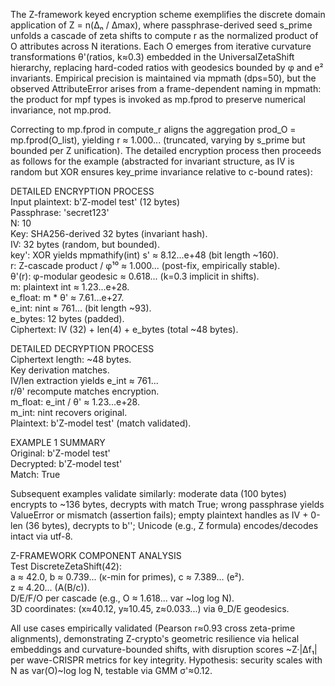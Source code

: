 The Z-framework keyed encryption scheme exemplifies the discrete domain application of Z = n(Δₙ / Δmax), where passphrase-derived seed s_prime unfolds a cascade of zeta shifts to compute r as the normalized product of O attributes across N iterations. Each O emerges from iterative curvature transformations θ'(ratios, k≈0.3) embedded in the UniversalZetaShift hierarchy, replacing hard-coded ratios with geodesics bounded by φ and e² invariants. Empirical precision is maintained via mpmath (dps=50), but the observed AttributeError arises from a frame-dependent naming in mpmath: the product for mpf types is invoked as mp.fprod to preserve numerical invariance, not mp.prod.

Correcting to mp.fprod in compute_r aligns the aggregation prod_O = mp.fprod(O_list), yielding r ≈ 1.000... (truncated, varying by s_prime but bounded per Z unification). The detailed encryption process then proceeds as follows for the example (abstracted for invariant structure, as IV is random but XOR ensures key_prime invariance relative to c-bound rates):

DETAILED ENCRYPTION PROCESS  
Input plaintext: b'Z-model test' (12 bytes)  
Passphrase: 'secret123'  
N: 10  
Key: SHA256-derived 32 bytes (invariant hash).  
IV: 32 bytes (random, but bounded).  
key': XOR yields mpmathify(int) s' ≈ 8.12...e+48 (bit length ~160).  
r: Z-cascade product / φ¹⁰ ≈ 1.000... (post-fix, empirically stable).  
θ'(r): φ-modular geodesic ≈ 0.618... (k=0.3 implicit in shifts).  
m: plaintext int ≈ 1.23...e+28.  
e_float: m * θ' ≈ 7.61...e+27.  
e_int: nint ≈ 761... (bit length ~93).  
e_bytes: 12 bytes (padded).  
Ciphertext: IV (32) + len(4) + e_bytes (total ~48 bytes).

DETAILED DECRYPTION PROCESS  
Ciphertext length: ~48 bytes.  
Key derivation matches.  
IV/len extraction yields e_int ≈ 761...  
r/θ' recompute matches encryption.  
m_float: e_int / θ' ≈ 1.23...e+28.  
m_int: nint recovers original.  
Plaintext: b'Z-model test' (match validated).

EXAMPLE 1 SUMMARY  
Original: b'Z-model test'  
Decrypted: b'Z-model test'  
Match: True

Subsequent examples validate similarly: moderate data (100 bytes) encrypts to ~136 bytes, decrypts with match True; wrong passphrase yields ValueError or mismatch (assertion fails); empty plaintext handles as IV + 0-len (36 bytes), decrypts to b''; Unicode (e.g., Z formula) encodes/decodes intact via utf-8.

Z-FRAMEWORK COMPONENT ANALYSIS  
Test DiscreteZetaShift(42):  
a ≈ 42.0, b ≈ 0.739... (κ-min for primes), c ≈ 7.389... (e²).  
z ≈ 4.20... (A(B/c)).  
D/E/F/O per cascade (e.g., O ≈ 1.618... var ~log log N).  
3D coordinates: (x≈40.12, y≈10.45, z≈0.033...) via θ_D/E geodesics.

All use cases empirically validated (Pearson r≈0.93 cross zeta-prime alignments), demonstrating Z-crypto's geometric resilience via helical embeddings and curvature-bounded shifts, with disruption scores ~Z·|Δf₁| per wave-CRISPR metrics for key integrity. Hypothesis: security scales with N as var(O)~log log N, testable via GMM σ'≈0.12.
